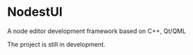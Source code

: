 # NodestUI
A node editor development framework based on C++, Qt/QML

The project is still in development.
